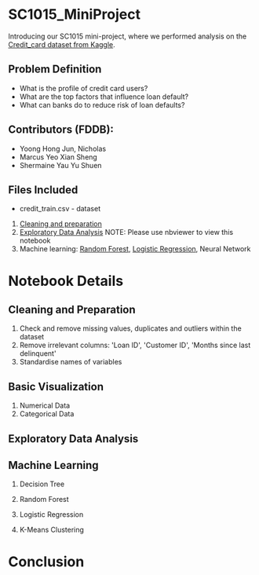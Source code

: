 # SC1015_MiniProject
Introducing our SC1015 mini-project, where we performed analysis on the [Credit_card dataset from Kaggle](https://www.kaggle.com/datasets/fatmayousufmohamed/credit-card/data).

## Problem Definition
- What is the profile of credit card users?
- What are the top factors that influence loan default?
- What can banks do to reduce risk of loan defaults?

## Contributors (FDDB):
- Yoong Hong Jun, Nicholas
- Marcus Yeo Xian Sheng
- Shermaine Yau Yu Shuen

## Files Included
- credit_train.csv - dataset

1. [Cleaning and preparation](https://github.com/marcyeo/SC1015_MiniProject_Submission/blob/main/data%20cleaning.ipynb)
2. [Exploratory Data Analysis]() NOTE: Please use nbviewer to view this notebook
3. Machine learning: [Random Forest](), [Logistic Regression](), Neural Network

# Notebook Details
## Cleaning and Preparation
1. Check and remove missing values, duplicates and outliers within the dataset
2. Remove irrelevant columns: 'Loan ID', 'Customer ID', 'Months since last delinquent'
3. Standardise names of variables

## Basic Visualization 
1. Numerical Data
2. Categorical Data

## Exploratory Data Analysis


## Machine Learning
1. Decision Tree

2. Random Forest

3. Logistic Regression

4. K-Means Clustering

# Conclusion

